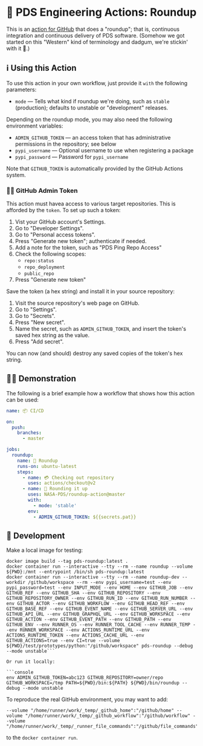 # 🤠 PDS Engineering Actions: Roundup

This is an [action for GitHub](https://github.com/features/actions) that does a "roundup"; that is, continuous integration and continuous delivery of PDS software. (Somehow we got started on this "Western" kind of terminology and dadgum, we're stickin' with it 🤠.)


## ℹ️ Using this Action

To use this action in your own workflow, just provide it `with` the following parameters:

- `mode` — Tells what kind if roundup we're doing, such as `stable` (production); defaults to unstable or "development" releases.


Depending on the roundup mode, you may also need the following environment variables:

- `ADMIN_GITHUB_TOKEN` — an access token that has administrative permissions in the repository; see below
- `pypi_username` — Optional username to use when registering a package
- `pypi_password` — Password for `pypi_username`

Note that `GITHUB_TOKEN` is automatically provided by the GitHub Actions system.


### 👮‍♂️ GitHub Admin Token

This action must havea access to various target repositories. This is afforded by the `token`. To set up such a token:

1. Vist your GitHub account's Settings.
2. Go to "Developer Settings".
3. Go to "Personal access tokens".
4. Press "Generate new token"; authenticate if needed.
5. Add a note for the token, such as "PDS Ping Repo Access"
6. Check the following scopes:
    - `repo:status`
    - `repo_deployment`
    - `public_repo`
7. Press "Generate new token"

Save the token (a hex string) and install it in your source repository:

1. Visit the source repository's web page on GitHub.
2. Go to "Settings".
3. Go to "Secrets".
4. Press "New secret".
5. Name the secret, such as `ADMIN_GITHUB_TOKEN`, and insert the token's saved hex string as the value.
6. Press "Add secret".

You can now (and should) destroy any saved copies of the token's hex string.



## 💁‍♀️ Demonstration

The following is a brief example how a workflow that shows how this action can be used:

```yaml
name: 📦 CI/CD

on:
  push:
    branches:
      - master

jobs:
  roundup:
    name: 🤠 Roundup
    runs-on: ubuntu-latest
    steps:
      - name: 💳 Checking out repository
        uses: actions/checkout@v2
      - name: 🤠 Rounding it up
        uses: NASA-PDS/roundup-action@master
        with:
          - mode: 'stable'
        env:
          - ADMIN_GITHUB_TOKEN: ${{secrets.pat}}
```


## 🔧 Development

Make a local image for testing:

```console
docker image build --tag pds-roundup:latest .
docker container run --interactive --tty --rm --name roundup --volume ${PWD}:/mnt --entrypoint /bin/sh pds-roundup:latest
docker container run --interactive --tty --rm --name roundup-dev --workdir /github/workspace --rm --env pypi_username=test --env pypi_password=test --env INPUT_MODE --env HOME --env GITHUB_JOB --env GITHUB_REF --env GITHUB_SHA --env GITHUB_REPOSITORY --env GITHUB_REPOSITORY_OWNER --env GITHUB_RUN_ID --env GITHUB_RUN_NUMBER --env GITHUB_ACTOR --env GITHUB_WORKFLOW --env GITHUB_HEAD_REF --env GITHUB_BASE_REF --env GITHUB_EVENT_NAME --env GITHUB_SERVER_URL --env GITHUB_API_URL --env GITHUB_GRAPHQL_URL --env GITHUB_WORKSPACE --env GITHUB_ACTION --env GITHUB_EVENT_PATH --env GITHUB_PATH --env GITHUB_ENV --env RUNNER_OS --env RUNNER_TOOL_CACHE --env RUNNER_TEMP --env RUNNER_WORKSPACE --env ACTIONS_RUNTIME_URL --env ACTIONS_RUNTIME_TOKEN --env ACTIONS_CACHE_URL --env GITHUB_ACTIONS=true --env CI=true --volume ${PWD}/test/prototypes/python:"/github/workspace" pds-roundup --debug --mode unstable```

Or run it locally:

```console
env ADMIN_GITHUB_TOKEN=abc123 GITHUB_REPOSITORY=owner/repo GITHUB_WORKSPACE=/tmp PATH=${PWD}/bin:${PATH} ${PWD}/bin/roundup --debug --mode unstable
```

To reproduce the real GitHub environment, you may want to add:

```console
--volume "/home/runner/work/_temp/_github_home":"/github/home" --volume "/home/runner/work/_temp/_github_workflow":"/github/workflow" --volume "/home/runner/work/_temp/_runner_file_commands":"/github/file_commands"
```

to the ``docker container run``.


